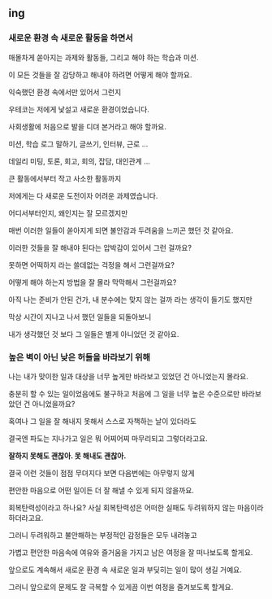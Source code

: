 ## ing

### 새로운 환경 속 새로운 활동을 하면서

매몰차게 쏟아지는 과제와 활동들, 그리고 해야 하는 학습과 미션.

이 모든 것들을 잘 감당하고 해내야 하려면 어떻게 해야 할까요.

익숙했던 환경 속에서만 있어서 그런지

우테코는 저에게 낯설고 새로운 환경이었습니다.

사회생활에 처음으로 발을 디뎌 본거라고 해야 할까요.

미션, 학습 로그 말하기, 글쓰기, 인터뷰, 근로 ...

데일리 미팅, 토론, 회고, 회의, 잡담, 대인관계 ...

큰 활동에서부터 작고 사소한 활동까지

저에게는 다 새로운 도전이자 어려운 과제였습니다.

어디서부터인지, 왜인지는 잘 모르겠지만

매번 이러한 일들이 쏟아지게 되면 불안감과 두려움을 느끼곤 했던 것 같아요.

이러한 것들을 잘 해내야 된다는 압박감이 있어서 그런 걸까요?

못하면 어떡하지 라는 쓸데없는 걱정을 해서 그런걸까요?

어떻게 해야 하는지 방법을 잘 몰라 막막해서 그런걸까요?

아직 나는 준비가 안된 건가, 내 분수에는 맞지 않는 걸까 라는 생각이 들기도 했지만

막상 시간이 지나고 나서 했던 일들을 되돌아보니

내가 생각했던 것 보다 그 일들은 별게 아니었던 것 같아요.

### 높은 벽이 아닌 낮은 허들을 바라보기 위해

나는 내가 맞이한 일과 대상을 너무 높게만 바라보고 있었던 건 아니었는지 몰라요.

충분히 할 수 있는 일이었음에도 불구하고 처음에 그 일을 너무 높은 수준으로만 바라보았던 건 아니었을까요?

혹여나 그 일을 잘 해내지 못해서 스스로 자책하는 날이 있더라도

결국엔 파도는 지나가고 일은 뭐 어찌어찌 마무리되고 그렇더라고요.

**잘하지 못해도 괜찮아. 못 해내도 괜찮아.**

결국 이런 것들이 점점 무뎌지다 보면 다음번에는 아무렇지 않게

편안한 마음으로 어떤 일이든 더 잘 해낼 수 있게 되지 않을까요.

회복탄력성이라고 하나요? 사실 회복탄력성은 어떠한 실패도 두려워하지 않는 마음이라 하더라고요.

그러니 두려워하고 불안해하는 부정적인 감정들은 모두 내려놓고

가볍고 편안한 마음속에 여유와 즐거움을 가지고 남은 여정을 잘 떠나보도록 할게요.

앞으로도 계속해서 새로운 환경 속 새로운 일과 부딪히는 일이 많이 생길 거예요.

그러니 앞으로의 문제도 잘 극복할 수 있게끔 이번 여정을 즐겨보도록 할게요.
